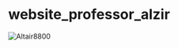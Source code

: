 # website_professor_alzir

![Altair8800](https://user-images.githubusercontent.com/54597825/70556568-ed948c80-1b5f-11ea-87ee-b85adf8d94cc.png)
